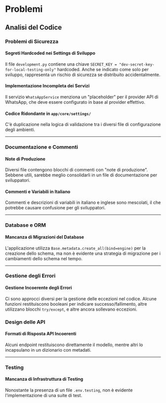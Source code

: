 # Problemi

## Analisi del Codice

### Problemi di Sicurezza

#### Segreti Hardcoded nei Settings di Sviluppo

Il file `development.py` contiene una chiave `SECRET_KEY = "dev-secret-key-for-local-testing-only"` hardcoded. Anche se indicato come solo per sviluppo, rappresenta un rischio di sicurezza se distribuito accidentalmente.

#### Implementazione Incompleta dei Servizi

Il servizio `WhatsAppService` menziona un "placeholder" per il provider API di WhatsApp, che deve essere configurato in base al provider effettivo.

#### Codice Ridondante in `app/core/settings/`

C'è duplicazione nella logica di validazione tra i diversi file di configurazione degli ambienti.

---

### Documentazione e Commenti

#### Note di Produzione

Diversi file contengono blocchi di commenti con "note di produzione". Sebbene utili, sarebbe meglio consolidarli in un file di documentazione per sviluppatori.

#### Commenti e Variabili in Italiano

Commenti e descrizioni di variabili in italiano e inglese sono mescolati, il che potrebbe causare confusione per gli sviluppatori.

---

### Database e ORM

#### Mancanza di Migrazioni del Database

L'applicazione utilizza `Base.metadata.create_all(bind=engine)` per la creazione dello schema, ma non è evidente una strategia di migrazione per i cambiamenti dello schema nel tempo.

---

### Gestione degli Errori

#### Gestione Incoerente degli Errori

Ci sono approcci diversi per la gestione delle eccezioni nel codice. Alcune funzioni restituiscono booleani per indicare successo/fallimento, altre utilizzano blocchi `try/except`, e altre ancora sollevano eccezioni.

### Design delle API

#### Formati di Risposta API Incoerenti

Alcuni endpoint restituiscono direttamente il modello, mentre altri lo incapsulano in un dizionario con metadati.

---


### Testing

#### Mancanza di Infrastruttura di Testing

Nonostante la presenza di un file `.env.testing`, non è evidente l'implementazione di una suite di test.